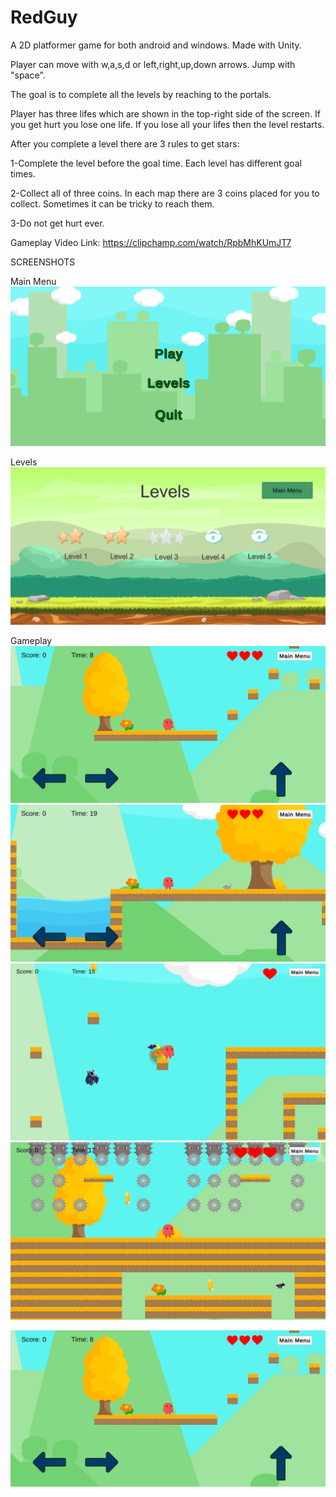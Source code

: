 # RedGuy
A 2D platformer game for both android and windows. Made with Unity.

Player can move with w,a,s,d or left,right,up,down arrows. Jump with "space".

The goal is to complete all the levels by reaching to the portals.

Player has three lifes which are shown in the top-right side of the screen. If you get hurt you lose one life. If you lose all your lifes then the level restarts.

After you complete a level there are 3 rules to get stars:

1-Complete the level before the goal time. Each level has different goal times.

2-Collect all of three coins. In each map there are 3 coins placed for you to collect. Sometimes it can be tricky to reach them.

3-Do not get hurt ever.

Gameplay Video Link:
https://clipchamp.com/watch/RpbMhKUmJT7


SCREENSHOTS

Main Menu
![Main Menu](https://github.com/fatihguner41/RedGuy/blob/main/Screenshots/menu.PNG)

Levels
![Levels Menu](https://github.com/fatihguner41/RedGuy/blob/main/Screenshots/levels.PNG)

Gameplay
![Gameplay](https://github.com/fatihguner41/RedGuy/blob/main/Screenshots/1.PNG)
![Gameplay](https://github.com/fatihguner41/RedGuy/blob/main/Screenshots/2.PNG)
![Gameplay](https://github.com/fatihguner41/RedGuy/blob/main/Screenshots/3.PNG)
![Gameplay](https://github.com/fatihguner41/RedGuy/blob/main/Screenshots/4.PNG)

[![Video Açıklaması](https://github.com/fatihguner41/RedGuy/blob/main/Screenshots/1.PNG)](https://github.com/fatihguner41/RedGuy/blob/main/Gameplay%20Video.mp4)


